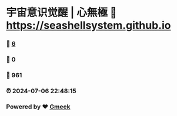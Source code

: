 # 宇宙意识觉醒 | 心無極 :link: https://seashellsystem.github.io 
### :page_facing_up: [6](https://seashellsystem.github.io/tag.html) 
### :speech_balloon: 0 
### :hibiscus: 961 
### :alarm_clock: 2024-07-06 22:48:15 
### Powered by :heart: [Gmeek](https://github.com/Meekdai/Gmeek)
